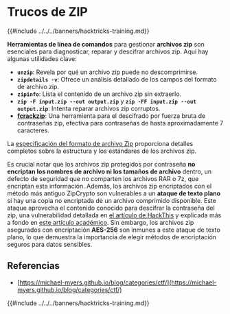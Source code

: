 # Trucos de ZIP

{{#include ../../../banners/hacktricks-training.md}}

**Herramientas de línea de comandos** para gestionar **archivos zip** son esenciales para diagnosticar, reparar y descifrar archivos zip. Aquí hay algunas utilidades clave:

- **`unzip`**: Revela por qué un archivo zip puede no descomprimirse.
- **`zipdetails -v`**: Ofrece un análisis detallado de los campos del formato de archivo zip.
- **`zipinfo`**: Lista el contenido de un archivo zip sin extraerlo.
- **`zip -F input.zip --out output.zip`** y **`zip -FF input.zip --out output.zip`**: Intenta reparar archivos zip corruptos.
- **[fcrackzip](https://github.com/hyc/fcrackzip)**: Una herramienta para el descifrado por fuerza bruta de contraseñas zip, efectiva para contraseñas de hasta aproximadamente 7 caracteres.

La [especificación del formato de archivo Zip](https://pkware.cachefly.net/webdocs/casestudies/APPNOTE.TXT) proporciona detalles completos sobre la estructura y los estándares de los archivos zip.

Es crucial notar que los archivos zip protegidos por contraseña **no encriptan los nombres de archivo ni los tamaños de archivo** dentro, un defecto de seguridad que no comparten los archivos RAR o 7z, que encriptan esta información. Además, los archivos zip encriptados con el método más antiguo ZipCrypto son vulnerables a un **ataque de texto plano** si hay una copia no encriptada de un archivo comprimido disponible. Este ataque aprovecha el contenido conocido para descifrar la contraseña del zip, una vulnerabilidad detallada en [el artículo de HackThis](https://www.hackthis.co.uk/articles/known-plaintext-attack-cracking-zip-files) y explicada más a fondo en [este artículo académico](https://www.cs.auckland.ac.nz/~mike/zipattacks.pdf). Sin embargo, los archivos zip asegurados con encriptación **AES-256** son inmunes a este ataque de texto plano, lo que demuestra la importancia de elegir métodos de encriptación seguros para datos sensibles.

## Referencias

- [https://michael-myers.github.io/blog/categories/ctf/](https://michael-myers.github.io/blog/categories/ctf/)

{{#include ../../../banners/hacktricks-training.md}}
